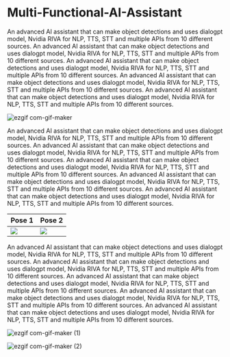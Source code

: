 # Multi-Functional-AI-Assistant
An advanced AI assistant that can make object detections and uses dialogpt model, Nvidia RIVA for NLP, TTS, STT and multiple APIs from 10 different sources. An advanced AI assistant that can make object detections and uses dialogpt model, Nvidia RIVA for NLP, TTS, STT and multiple APIs from 10 different sources.
An advanced AI assistant that can make object detections and uses dialogpt model, Nvidia RIVA for NLP, TTS, STT and multiple APIs from 10 different sources.
An advanced AI assistant that can make object detections and uses dialogpt model, Nvidia RIVA for NLP, TTS, STT and multiple APIs from 10 different sources.
An advanced AI assistant that can make object detections and uses dialogpt model, Nvidia RIVA for NLP, TTS, STT and multiple APIs from 10 different sources.

![ezgif com-gif-maker](https://user-images.githubusercontent.com/111835151/186729682-6301b5df-6732-495e-9155-fb066f453c29.gif)

An advanced AI assistant that can make object detections and uses dialogpt model, Nvidia RIVA for NLP, TTS, STT and multiple APIs from 10 different sources.
An advanced AI assistant that can make object detections and uses dialogpt model, Nvidia RIVA for NLP, TTS, STT and multiple APIs from 10 different sources.
An advanced AI assistant that can make object detections and uses dialogpt model, Nvidia RIVA for NLP, TTS, STT and multiple APIs from 10 different sources.
An advanced AI assistant that can make object detections and uses dialogpt model, Nvidia RIVA for NLP, TTS, STT and multiple APIs from 10 different sources.
An advanced AI assistant that can make object detections and uses dialogpt model, Nvidia RIVA for NLP, TTS, STT and multiple APIs from 10 different sources.

<table>
  <thead>
    <th>Pose 1</th>
    <th>Pose 2</th>
  </thead>
  <tbody>
    <tr>
      <td> <img src="https://user-images.githubusercontent.com/111835151/186730713-cc276288-d72f-4a53-b9de-fc9d09f7c586.png"></td>
      <td> <img src="https://user-images.githubusercontent.com/111835151/186730774-26782fa0-525e-4779-9953-3c48c183dfaf.png"></td>
    </tr>
  </tbody>
</table>

An advanced AI assistant that can make object detections and uses dialogpt model, Nvidia RIVA for NLP, TTS, STT and multiple APIs from 10 different sources.
An advanced AI assistant that can make object detections and uses dialogpt model, Nvidia RIVA for NLP, TTS, STT and multiple APIs from 10 different sources.
An advanced AI assistant that can make object detections and uses dialogpt model, Nvidia RIVA for NLP, TTS, STT and multiple APIs from 10 different sources.
An advanced AI assistant that can make object detections and uses dialogpt model, Nvidia RIVA for NLP, TTS, STT and multiple APIs from 10 different sources.
An advanced AI assistant that can make object detections and uses dialogpt model, Nvidia RIVA for NLP, TTS, STT and multiple APIs from 10 different sources.

![ezgif com-gif-maker (1)](https://user-images.githubusercontent.com/111835151/186730158-d641fb31-c971-4b63-be7d-077ab2be694f.gif)

![ezgif com-gif-maker (2)](https://user-images.githubusercontent.com/111835151/186730214-99acb3e5-2ef2-41a8-92fa-818c7686f82d.gif)
